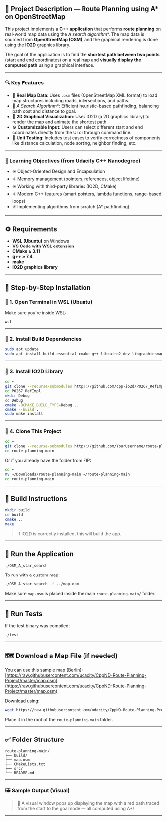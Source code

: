 

## 📌 Project Description — Route Planning using A\* on OpenStreetMap

This project implements a **C++ application** that performs **route planning** on real-world map data using the **A* search algorithm*\*. The map data is sourced from **OpenStreetMap (OSM)**, and the graphical rendering is done using the **IO2D** graphics library.

The goal of the application is to find the **shortest path between two points** (start and end coordinates) on a real map and **visually display the computed path** using a graphical interface.

---

### 🔍 Key Features

* 📍 **Real Map Data**: Uses `.osm` files (OpenStreetMap XML format) to load map structures including roads, intersections, and paths.
* 🚗 **A* Search Algorithm*\*: Efficient heuristic-based pathfinding, balancing path cost and distance to goal.
* 🎨 **2D Graphical Visualization**: Uses IO2D (a 2D graphics library) to render the map and animate the shortest path.
* ⚙️ **Customizable Input**: Users can select different start and end coordinates directly from the UI or through command line.
* 🧪 **Unit Testing**: Includes test cases to verify correctness of components like distance calculation, node sorting, neighbor finding, etc.

---

### 🧠 Learning Objectives (from Udacity C++ Nanodegree)

* ✳️ Object-Oriented Design and Encapsulation
* ✳️ Memory management (pointers, references, object lifetime)
* ✳️ Working with third-party libraries (IO2D, CMake)
* ✳️ Modern C++ features (smart pointers, lambda functions, range-based loops)
* ✳️ Implementing algorithms from scratch (A\* pathfinding)

---

## ⚙️ Requirements

* **WSL (Ubuntu)** on Windows
* **VS Code with WSL extension**
* **CMake ≥ 3.11**
* **g++ ≥ 7.4**
* **make**
* **IO2D graphics library**

---

## 🔧 Step-by-Step Installation

### 🔹 1. Open Terminal in WSL (Ubuntu)

Make sure you're inside WSL:

```bash
wsl
```

---

### 🔹 2. Install Build Dependencies

```bash
sudo apt update
sudo apt install build-essential cmake g++ libcairo2-dev libgraphicsmagick1-dev libpng-dev -y
```

---

### 🔹 3. Install IO2D Library

```bash
cd ~
git clone --recurse-submodules https://github.com/cpp-io2d/P0267_RefImpl
cd P0267_RefImpl
mkdir Debug
cd Debug
cmake -DCMAKE_BUILD_TYPE=Debug ..
cmake --build .
sudo make install
```

---

### 🔹 4. Clone This Project

```bash
cd ~
git clone --recurse-submodules https://github.com/YourUsername/route-planning-main.git
cd route-planning-main
```

Or if you already have the folder from ZIP:

```bash
cd ~
mv ~/Downloads/route-planning-main ~/route-planning-main
cd route-planning-main
```

---

## 🧱 Build Instructions

```bash
mkdir build
cd build
cmake ..
make
```

> If IO2D is correctly installed, this will build the app.

---

## 🚀 Run the Application

```bash
./OSM_A_star_search
```

To run with a custom map:

```bash
./OSM_A_star_search -f ../map.osm
```

Make sure `map.osm` is placed inside the main `route-planning-main/` folder.

---

## 🧪 Run Tests

If the test binary was compiled:

```bash
./test
```

---

## 🗺️ Download a Map File (if needed)

You can use this sample map (Berlin):
[https://raw.githubusercontent.com/udacity/CppND-Route-Planning-Project/master/map.osm](https://raw.githubusercontent.com/udacity/CppND-Route-Planning-Project/master/map.osm)

Download using:

```bash
wget https://raw.githubusercontent.com/udacity/CppND-Route-Planning-Project/master/map.osm
```

Place it in the root of the `route-planning-main` folder.

---

## ✅ Folder Structure

```
route-planning-main/
├── build/
├── map.osm
├── CMakeLists.txt
├── src/
└── README.md
```

---

### 🖼️ Sample Output (Visual)

> 🚀 A visual window pops up displaying the map with a red path traced from the start to the goal node — all computed using A\*!

---

